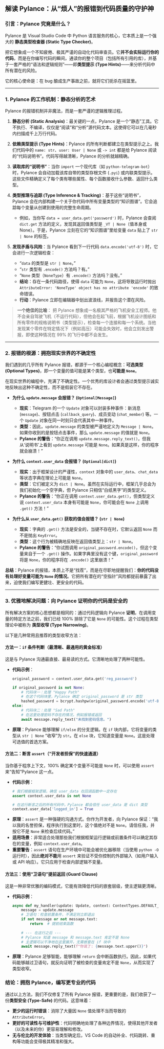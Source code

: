 ## 解读 Pylance：从“烦人”的报错到代码质量的守护神

### 引言：Pylance 究竟是什么？

Pylance 是 Visual Studio Code 中 Python 语言服务的核心，它本质上是一个强大的 **静态类型检查器 (Static Type Checker)**。

把它想象成一个不知疲倦、极其严谨的自动化代码审查员。它**并不会实际运行你的代码**，而是在你编写代码的瞬间，通读你的整个项目（包括所有引用的库），并基于一套严格的“语法和逻辑规则”——即**类型提示 (Type Hints)**——来分析代码中所有潜在的风险。

它的核心使命是：在 bug 酿成生产事故之前，就将它们扼杀在摇篮里。

---

### 1. Pylance 的工作机制：静态分析的艺术

Pylance 的报错机制并非魔法，而是一套严谨的逻辑推理过程。

1.  **静态分析 (Static Analysis)**：最关键的一点，Pylance 是一个“静态”工具。它不执行、不编译，仅仅是“阅读”和“分析”源代码文本。这使得它可以在几毫秒内扫描成千上万行代码。

2.  **依赖类型提示 (Type Hints)**：Pylance 的所有判断都建立在类型提示之上。我们代码中的 `name: str`、`user: User | None` 或 `-> int` 都是给 Pylance 阅读的“代码说明书”。代码写得越清晰，Pylance 的分析就越精确。

3.  **读取库的“说明书”**：当你 `import` 一个现代库（如 `python-telegram-bot`）时，Pylance 会自动加载该库自带的类型存根文件 (`.pyi`) 或内联类型提示。这些文件精确定义了每个类有哪些属性、每个函数接收什么参数、返回什么类型。

4.  **类型推理与追踪 (Type Inference & Tracking)**：基于这些“说明书”，Pylance 会在内部构建一个关于你代码中所有变量类型的“知识图谱”。它会追踪每个变量从创建到使用的完整生命周期。
    *   例如，当你写 `data = user_data.get('password')` 时，Pylance 会查阅 `dict.get` 方法的定义，发现其返回值类型是 `_VT | None`（值本身或 None）。于是，Pylance 立刻在它的“知识图谱”里给变量 `data` 贴上了 `str | None` 的标签。

5.  **发现矛盾与风险**：当 Pylance 看到下一行代码 `data.encode('utf-8')` 时，它会进行一次逻辑检查：
    *   “`data` 的类型是 `str | None`。”
    *   “`str` 类型有 `.encode()` 方法吗？有。”
    *   “`None` 类型（`NoneType`）有 `.encode()` 方法吗？没有。”
    *   **结论**：存在一条代码路径，使得 `data` 可能为 `None`，这将导致运行时抛出 `AttributeError: 'NoneType' object has no attribute 'encode'` 的致命错误。
    *   **行动**：Pylance 立即在编辑器中划出波浪线，并报告这个潜在风险。

> **一个绝佳的比喻**：
> 把 Pylance 想象成一名极其严格的飞机安全工程师。他不会亲自驾驶飞机（不运行代码），但他会在起飞前，根据飞机设计图纸和所有零件的规格说明书（类型提示），检查每一个连接和每一个系统。当他发现某个零件在特定情况下（例如高压）可能会失效时，他会立刻发出警报，即使这种情况在 99% 的飞行中都不会发生。

---

### 2. 报错的根源：拥抱现实世界的不确定性

我们遇到的几乎所有 Pylance 报错，都源于一个核心编程概念：**可选类型 (Optional Types)**，即一个变量的值可能是某个类型，也**可能是 `None`**。

在现实世界的编程中，充满了不确定性。一个优秀的库设计者会通过类型提示诚实地反映出这种不确定性，而不是假装它不存在。

*   **为什么 `update.message` 会报错？ (`Optional[Message]`)**
    *   **现实**：Telegram 的一个 `Update` 对象可以封装多种事件：新消息 (`message`)、按钮点击 (`callback_query`)、成员变动 (`chat_member`) 等。一个 `Update` 对象在同一时刻只会代表其中一种事件。
    *   **类型**：因此，`update.message` 的类型被严谨地定义为 `Message | None`。如果你收到的是按钮点击事件，那么 `update.message` 的值就是 `None`。
    *   **Pylance 的警告**：“你正在调用 `update.message.reply_text()`，但我从‘说明书’上看到 `update.message` 可能是 `None`。如果真是这样，你的程序就会崩溃！”

*   **为什么 `context.user_data` 会报错？ (`Optional[dict]`)**
    *   **现实**：出于框架设计的严谨性，`context` 对象中的 `user_data`、`chat_data` 等状态字典在理论上可能是 `None`。
    *   **类型**：它们被定义为 `dict | None`。虽然在实际运行中，框架几乎总会为我们初始化一个空字典，但 Pylance 只相信“白纸黑字”的类型定义。
    *   **Pylance 的警告**：“你正在调用 `context.user_data.get()`，但类型定义说 `context.user_data` 本身有可能是 `None`，你可能会在 `None` 上调用 `.get()` 方法！”

*   **为什么从 `user_data.get()` 获取的值会报错？ (`str | None`)**
    *   **现实**：字典的 `.get()` 方法是安全的，当键不存在时，它默认返回 `None` 而不是抛出 `KeyError`。
    *   **类型**：这个行为被精确地反映在返回值类型上：`str | None`。
    *   **Pylance 的警告**：“你试图调用 `original_password.encode()`，但这个变量来自于一个 `.get()` 操作。如果字典里没有这个键，`original_password` 将是 `None`，你的程序将在 `.encode()` 这里崩溃！”

**总结**：Pylance 的报错，本质上不是“找茬”，而是在尽职地提醒我们：**你的代码没有处理好变量可能为 `None` 的情况**。它把所有潜在的“空指针”风险都提前暴露了出来，迫使我们编写更健壮、更安全的代码。

---

### 3. 优雅地解决问题：向 Pylance 证明你的代码是安全的

所有解决方案的核心思想都是相同的：通过代码逻辑向 Pylance **证明**，在调用变量的特定方法之前，我们已经 100% 排除了它是 `None` 的可能性。这个过程在类型理论中被称为 **类型收窄 (Type Narrowing)**。

以下是几种常用且推荐的类型收窄方法：

#### 方法一：`if` 条件判断（最清晰、最通用的黄金标准）

这是与 Pylance 沟通最直接、最易读的方式。它清晰地处理了两种可能性。

*   **代码示例**：
    ```python
    original_password = context.user_data.get('reg_password')

    if original_password is not None:
        # 代码块一：处理 "Happy Path"
        # 在这个代码块里，Pylance 确定 original_password 是 str 类型
        hashed_password = bcrypt.hashpw(original_password.encode('utf-8'), salt)
    else:
        # 代码块二：处理 "Sad Path"
        # 在这里处理密码不存在的情况，例如报错或返回
        await message.reply_text("未找到密码信息。")
    ```
*   **原理**：Pylance 能够理解 `if/else` 的分支逻辑。在 `if` 块内部，它将变量的类型从 `str | None` “收窄”为 `str`。在 `else` 块，它知道变量是 `None`。这是处理可选值的首选方案。

#### 方法二：断言 `assert`（“开发者担保”的快速通道）

当你基于程序上下文，100% 确定某个变量不可能是 `None` 时，可以使用 `assert` 来“告知”Pylance 这一点。

*   **代码示例**：
    ```python
    # 我们根据框架逻辑，确信 user_data 在回调函数中一定存在
    assert context.user_data is not None
    
    # 在这行断言之后的所有代码中，Pylance 都会信任 user_data 是 dict 类型
    context.user_data['logged_in'] = True
    ```
*   **原理**：`assert` 是一种强硬的沟通方式。你作为开发者，向 Pylance 保证：“我以我的名誉担保，程序执行到这里时，这个值绝对不是 `None`。请信任我，并按它不是 `None` 来检查后续代码。”
*   **适用场景**：非常适合处理那些我们根据框架运行逻辑或前置条件可以确定其存在的变量，例如 `context.user_data`。
*   **重要警告**：`assert` 语句在生产环境中可能会被优化器移除（当使用 `python -O` 运行时），因此**绝对不能**用 `assert` 来验证不受你控制的外部输入（如用户输入或 API 响应）。它只应用于检查内部逻辑不变量。

#### 方法三：使用“卫语句”提前返回 (Guard Clause)

这是一种非常优雅的编码模式，它能有效降低代码的嵌套层级，使主逻辑更清晰。

*   **代码示例**：
    ```python
    async def my_handler(update: Update, context: ContextTypes.DEFAULT_TYPE) -> None:
        message = update.message
        # 卫语句：检查前置条件，不满足则立即退出
        if not message or not message.text:
            return  # 提前结束函数
        
        # --- 在这行之后 ---
        # Pylance 知道 message 和 message.text 肯定不是 None
        # 主逻辑可以干净地在这里展开，无需嵌套在 if 块中
        await message.reply_text(f"你说了: {message.text.upper()}")
    ```
*   **原理**：Pylance 足够智能，能够理解 `return` 会中断函数执行。因此，如果代码能够越过卫语句，就反向证明了被检查的变量肯定不是 `None`，从而实现了类型收窄。

### 结论：拥抱 Pylance，编写更专业的代码

通过以上方法，我们不仅修复了所有 Pylance 报错，更重要的是，我们收获了一份**类型安全 (Type-Safe)** 的代码。这意味着：

*   **更少的运行时错误**：消除了大量因 `None` 值处理不当而导致的 `AttributeError`。
*   **更好的可读性与可维护性**：代码明确地处理了各种边界情况，使得其他开发者（以及未来的你）更容易理解和修改。
*   **无与伦比的开发体验**：当类型确定后，VS Code 的自动补全、代码跳转、重构等功能会变得极其精准和强大。